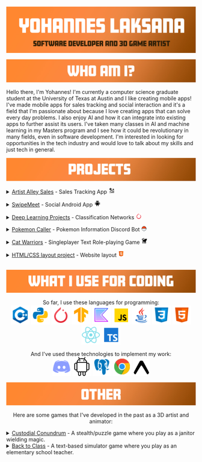 
![Header](https://raw.githubusercontent.com/ylaksana/ylaksana/main/master/resources/main%20banner.jpg "Header")


![Header](https://raw.githubusercontent.com/ylaksana/ylaksana/main/master/resources/intro.jpg "Header")


Hello there, I'm Yohannes! I'm currently a computer science graduate student at the University of Texas at Austin and I like creating mobile apps! I've made mobile apps for sales tracking and social interaction and it's a field that I'm passionate about because I love creating apps that can solve every day problems. I also enjoy AI and how it can integrate into existing apps to further assist its users. I've taken many classes in AI and machine learning in my Masters program and I see how it could be revolutionary in many fields, even in software development. I'm interested in looking for opportunities in the tech industry and would love to talk about my skills and just tech in general.

![Header](https://raw.githubusercontent.com/ylaksana/ylaksana/main/master/resources/projects.jpg "Header")

</p>

<details>
    <summary>
        <a href="https://github.com/ylaksana/Artist-Alley-Orders"><u>Artist Alley Sales</u></a> - Sales Tracking App <img src = 'https://raw.githubusercontent.com/ylaksana/ylaksana/refs/heads/main/master/resources/icons8-sales-32.png' title='PokeCaller' alt='Python' width='17'/>
    </summary>
    This is a sales tracking app that I've developed by learning a new tech stack consisting of React Native, Expo, and Typescript. I made it this year because I wanted to help my wife with her art business sales. I thought it was tedious to write down sales on a notepad and thought it'd be cool if I could create an app like Square that could immediately log sales information into a organized list. Each market event we attend has a different audience and I thought it'd be nice to see specifically what each audience like which products. I'm planning on developing it further by keeping track of inventory as well as trying out an AI to analyze sales.
    <br>
</p>
</details>
<p>
<details>
    <summary>
        <a href="https://www.youtube.com/watch?v=z6vibdirZlc"><u>SwipeMeet</u></a> - Social Android App <img src = 'https://raw.githubusercontent.com/ylaksana/ylaksana/main/master/resources/icons8-android-30.png' title='PokeCaller' alt='Python' width='17'/>
    </summary>
    This is an android app I developed with another software engineer called SwipeMeet. It is a social event application where users are able to post events they're interested in and interact with other users. The app integrates Firebase for backend services and Firechat for real-time messaging through chat rooms. Users can swipe on event postings left or right to show interest and utilize a filtering system to narrow down events. Many of the functions are made to facilitate an engaging social environment where people can easily find events that they're interested in and meet other people with similar interests.
    <br>
</p>
</details>
<p>
<details>
    <summary>
        <a href="https://github.com/ylaksana/Deep-Learning-Projects"><u>Deep Learning Projects</u></a> - Classification Networks <img src = 'https://raw.githubusercontent.com/ylaksana/ylaksana/main/master/resources/icons8-pytorch-48.png' title='PokeCaller' alt='Python' width='17'/>
    </summary>
    These are class projects that involved designing and optimizing neural networks. These networks utilize the PyTorch library in Python and they deal with challenges such as objection detection and computer vision using batched images. I also did state based learning for SuperTuxKart hockey matches and developed a network policy that was suitable for scoring goals.
    <br>
</p>
</details>
<p>
<details>
    <summary>
        <a href="https://github.com/ylaksana/pokemonCaller"><u>Pokemon Caller</u></a> - Pokemon Information Discord Bot <img src = 'https://raw.githubusercontent.com/ylaksana/ylaksana/main/master/resources/icons8-pokeball-48.png' title='PokeCaller' alt='Python' width='15'/>
    </summary>
    This is a discord bot that pulls information about a specific Pokemon from an external API. It can display various attributes of a given Pokemon such as its ID, name, moves, stats, etc.
    This bot also manages a PostgreSQL database that allows users to create and battle Pokemon. User input can be made to create a Pokemon instance as an entry in the database with its own unique ID, abilities, and battle stats. Additionally, users can make inputs that can manipulate Pokemon instances that belong to them and interact with other users' Pokemon instances through battles.<br>
</p>

Here is an example of what it can do so far:

<img src = 'https://raw.githubusercontent.com/ylaksana/ylaksana/main/master/resources/pokeCallerExample.JPG' title='C++' alt='Python' width='300'>
</details>
<p>
<details>
<p>
    <summary>
        <a href="https://github.com/ylaksana/CatWarriors"><u>Cat Warriors</u></a> - Singleplayer Text Role-playing Game <img src = 'https://raw.githubusercontent.com/ylaksana/ylaksana/main/master/resources/icons8-cat-butt-30.png' title='PokeCaller' alt='Python' width='17'/>
    </summary>
    This project is a text-based RPG adventure game where the player uses a team of cat warriors to explore the world and fight enemy pets. This was my first project that I've done in C++ and my first video game project. I wanted to try making a video game with the skills I learned in my coding classes and the work was fulfilling as I had freedom in creativity, designing the game from scratch such as classes, enemies, attacks, and functions for interactions.
    <br>
</p>
</details>
<p>
<details>
<p>
    <summary>
        <a href="https://ylaksana.github.io/Website-Project/"><u>HTML/CSS layout project</u></a> - Website layout <img src = 'https://raw.githubusercontent.com/ylaksana/ylaksana/main/master/resources/icons8-html-48.png' title='PokeCaller' alt='Python' width='17'/>
    </summary>
    This is a website project I started during Winter 2023 and I'm currently working on it. I learned HTML and CSS and decided to create something to build experience and intuition on website creation. I'm still figuring out features that viewers can interact with rather than just displaying static information for more user engagement.
    <br>
</p>
</details>

<br>

![Header](https://raw.githubusercontent.com/ylaksana/ylaksana/main/master/resources/languages.jpg "Header")

<p align = 'center'>
So far, I use these languages for programming:<br>
<img src = 'https://raw.githubusercontent.com/ylaksana/ylaksana/main/master/resources/icons8-c%2B%2B-48.png' title='C++' alt='Python' width='50
'/>
<img src = 'https://raw.githubusercontent.com/ylaksana/ylaksana/main/master/resources/icons8-python-48.png' title='Python' alt='Python' width='50'/>
<img src = 'https://raw.githubusercontent.com/ylaksana/ylaksana/main/master/resources/icons8-pytorch-48.png' title='PyTorch' alt='Python' width='50'/>
<img src = 'https://raw.githubusercontent.com/ylaksana/ylaksana/main/master/resources/icons8-tensorflow-48.png' title='Tensorflow' alt='Python' width='50'/>
<img src = 'https://raw.githubusercontent.com/ylaksana/ylaksana/main/master/resources/icons8-kotlin-64.png' title='Kotlin' alt='Python' width='50'/>
<img src = 'https://raw.githubusercontent.com/ylaksana/ylaksana/main/master/resources/icons8-javascript-48.png' title='Javascript' alt='Python' wid th='50'/>
<img src = 'https://raw.githubusercontent.com/ylaksana/ylaksana/main/master/resources/icons8-java-48.png' title='Java' alt='Python' width='50'/>
<img src = 'https://raw.githubusercontent.com/ylaksana/ylaksana/main/master/resources/icons8-css-48.png' title='CSS' alt='Python' width='50'/>
<img src = 'https://raw.githubusercontent.com/ylaksana/ylaksana/main/master/resources/icons8-html-48.png' title='HTML' alt='Python' width='50'/>
<img src = 'https://raw.githubusercontent.com/ylaksana/ylaksana/refs/heads/main/master/resources/icons8-react-native-48.png' title='React Native' alt='Python' width='50'/>
<img src = 'https://raw.githubusercontent.com/ylaksana/ylaksana/refs/heads/main/master/resources/icons8-typescript-48.png' title='Typescript' alt='Python' width='50'/>

<p align = 'center'>
And I've used these technologies to implement my work:<br>
<img src = 'https://raw.githubusercontent.com/ylaksana/ylaksana/main/master/resources/icons8-discord-48.png' title='Discord' alt='Python' width='50'/>
<img src = 'https://raw.githubusercontent.com/ylaksana/ylaksana/main/master/resources/icons8-android-os-50.png' title='Android' alt='Python' width='50'/>
<img src = 'https://raw.githubusercontent.com/ylaksana/ylaksana/main/master/resources/icons8-postgresql-48.png' title='Postgre' alt='Python' width='50'/>
<img src = 'https://raw.githubusercontent.com/ylaksana/ylaksana/main/master/resources/icons8-chrome-48.png' title='Chrome' alt='Python' width='50'/>
<img src = 'https://raw.githubusercontent.com/ylaksana/ylaksana/refs/heads/main/master/resources/icons8-expo-60.png' title='Expo' alt='Python' width='45'/>


</p>

![Header](https://raw.githubusercontent.com/ylaksana/ylaksana/main/master/resources/other.jpg "Header")
<p align = 'center'>
Here are some games that I've developed in the past as a 3D artist and animator: <br>

<details>
    <summary>
    <a href="https://aisle2.itch.io/custodial-conundrum"><u>Custodial Conundrum</u></a> - A stealth/puzzle game where you play as a janitor wielding magic.
    </summary>
    This is a stealth/puzzle game that I developed in my senior year of university with 6 other game developers. This was an enjoyable project to be a part of. I had fun creating comedic animations and character models for this game. 
    We felt like janitors don't get enough appreciation for their work, so we decided that the player character would be an undervalued janitor working for a magical school of wizards and witches. The premise of this game is that the janitor would
    sneak through the school, steal various spells to gain power, and use them on the student body that undermined him.<br>
</details>

<details>
    <summary>
    <a href="https://simmer.io/@EdwinSilerio/back-to-class"><u>Back to Class</u></a> - A text-based simulator game where you play as an elementary school teacher. 
    </summary>
    This is a simulator game I developed during an internship with 6 other game developers. The game was interesting to work on as we had only 3 months of development time to
    complete the game so we had to use our time wisely. For this project, I worked on the character models and their animations. This game was meant for elementary and middle school teachers to test their knowledge on what to do in various situations
    with students such as rule-breaking and bullying. <br>
</details>

